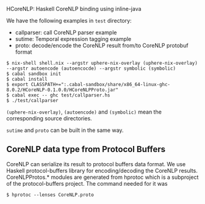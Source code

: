 HCoreNLP: Haskell CoreNLP binding using inline-java

We have the following examples in `test` directory:

* callparser: call CoreNLP parser example 
* sutime: Temporal expression tagging example
* proto: decode/encode the CoreNLP result from/to CoreNLP protobuf format 


```
$ nix-shell shell.nix --argstr uphere-nix-overlay (uphere-nix-overlay) --argstr autoencode (autoencocde) --argstr symbolic (symbolic)
$ cabal sandbox init
$ cabal install
$ export CLASSPATH+=":.cabal-sandbox/share/x86_64-linux-ghc-8.0.2/HCoreNLP-0.1.0.0/HCoreNLPProto.jar"
$ cabal exec -- ghc test/callparser.hs
$ ./test/callparser
```

`(uphere-nix-overlay)`, `(autoencode)` and `(symbolic)` mean the corresponding source directories.

`sutime` and `proto` can be built in the same way.

CoreNLP data type from Protocol Buffers
---------------------------------------

CoreNLP can serialize its result to protocol buffers data format. We use Haskell protocol-buffers library
for encoding/decoding the CoreNLP results. CoreNLPProtos.* modules are generated from hprotoc which is a
subproject of the protocol-buffers project. The command needed for it was
```
$ hprotoc --lenses CoreNLP.proto
```
